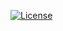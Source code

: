 



[![License](https://img.shields.io/badge/License-Apache%202.0-blue.svg)](https://opensource.org/licenses/Apache-2.0)
